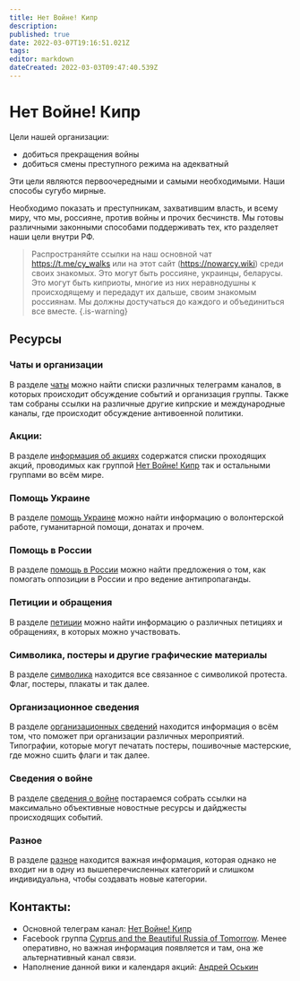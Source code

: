 ```yaml
---
title: Нет Войне! Кипр
description: 
published: true
date: 2022-03-07T19:16:51.021Z
tags: 
editor: markdown
dateCreated: 2022-03-03T09:47:40.539Z
---
```


# Нет Войне! Кипр

Цели нашей организации:

* добиться прекращения войны
* добиться смены преступного режима на адекватный

Эти цели являются первоочередными и самыми необходимыми. Наши способы сугубо мирные.

Необходимо показать и преступникам, захватившим власть, и всему миру, что мы, россияне, против войны и прочих бесчинств.
Мы готовы различными законными способами поддерживать тех, кто разделяет наши цели внутри РФ.

> Распространяйте ссылки на наш основной чат https://t.me/cy_walks или на этот сайт (https://nowarcy.wiki) среди своих знакомых. Это могут быть россияне, украинцы, беларусы. Это могут быть киприоты, многие из них неравнодушны к происходящему и передадут их дальше, своим знакомым россиянам. Мы должны достучаться до каждого и объединиться все вместе.
{.is-warning}


## Ресурсы

### Чаты и организации
В разделе [чаты](/chats) можно найти списки различных телеграмм каналов, в которых происходит обсуждение событий и организация группы. Также там собраны ссылки на различные другие кипрские и международные каналы, где происходит обсуждение антивоенной политики.

### Акции: 
В разделе [информация об акциях](/events) содержатся списки проходящих акций, проводимых как группой [Нет Войне! Кипр](https://t.me/cy_walks/7638) так и остальными группами во всём мире.

### Помощь Украине
В разделе [помощь Украине](/help_ukraine) можно найти информацию о волонтерской работе, гуманитарной помощи, донатах и прочем.

### Помощь в России
В разделе [помощь в России](/help_russia) можно найти предложения о том, как помогать оппозиции в России и про ведение антипропаганды.

### Петиции и обращения
В разделе [петиции](/petitions) можно найти информацию о различных петициях и обращениях, в которых можно участвовать.

### Символика, постеры и другие графические материалы
В разделе [символика](/symbolics) находится все связанное с символикой протеста. Флаг, постеры, плакаты и так далее.

### Организационное сведения

В разделе [организационных сведений](/organizational_info) находится информация о всём том, что поможет при организации различных мероприятий. Типографии, которые могут печатать постеры, пошивочные мастерские, где можно сшить флаги и так далее.

### Сведения о войне
В разделе [сведения о войне](/war) постараемся собрать ссылки на максимально объективные новостные ресурсы и дайджесты происходящих событий.

### Разное
В разделе [разное](/misc) находится важная информация, которая однако не входит ни в одну из вышеперечисленных категорий и слишком индивидуальна, чтобы создавать новые категории. 

## Контакты:

* Основной телеграм канал: [Нет Войне! Кипр](https://t.me/cy_walks/7638)
* Facebook группа [Cyprus and the Beautiful Russia of Tomorrow](https://www.facebook.com/groups/cybrt). Менее оперативно, но важная информация появляется и там, она же альтернативный канал связи.
* Наполнение данной вики и календаря акций: [Андрей Оськин](https://t.me/skoffer)